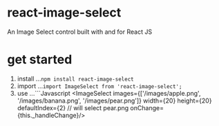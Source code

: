 # react-image-select
An Image Select control built with and for React JS


# get started
1. install
...`npm install react-image-select`
2. import
...`import ImageSelect from 'react-image-select';`
3. use
...```Javascript
  <ImageSelect
    images={['/images/apple.png', '/images/banana.png', '/images/pear.png']}
    width={20}
    height={20}
    defaultIndex={2} // will select pear.png
    onChange={this._handleChange}/>
```
